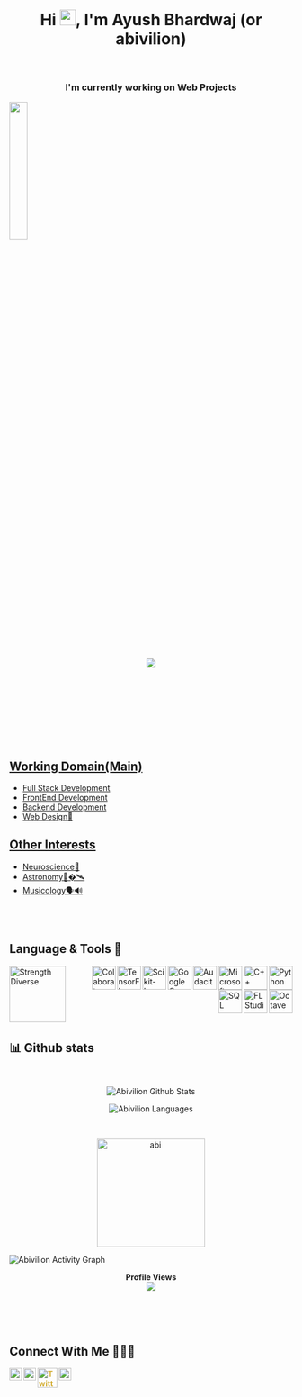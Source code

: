 <h1 align="center">Hi <img src="https://media.giphy.com/media/hvRJCLFzcasrR4ia7z/giphy.gif" width="28">, I'm <b>Ayush Bhardwaj (or abivilion) </b> 
</h1>
<br>

<h3 align="center">I'm currently working on Web Projects</h3>
 
 <img src="https://cdn.dribbble.com/users/2017910/screenshots/5102683/ai_trends_dribbble_shot.gif" height=25%>
 <!-- typing style -->
<p align="center">
<a href="https://github.com/DenverCoder1/readme-typing-svg"><img src="https://readme-typing-svg.herokuapp.com?font=roboto&color=2D3192&center=true&vCenter=true&width=700&height=100&lines=Hi%2C+Hello;I'm+Ayush+Bhardwaj;I'm+Machine+Learning+and+Data+Science+Student"</a>
</p>
    

<br>
<br><br>
    <br><br><br><br>

<!-- <img src="https://cdn.dribbble.com/users/2017910/screenshots/5102683/ai_trends_dribbble_shot.gif" height=25%> -->

## Working Domain(Main)
 - Full Stack Development
 - FrontEnd Development 
 - Backend Development
 - Web Design🎨
	
## Other Interests 
 -  <a href="https://www.medicalnewstoday.com/articles/248680" target="_blank">Neuroscience🧠</a>
 -  <a href="https://apod.nasa.gov/apod/astropix.html" target="_blank">Astronomy🚀�🛰</a>
 -  <a href="https://en.wikipedia.org/wiki/Musicology#:~:text=Musicology%20(from%20Greek,acoustical%2C%20neurological%2C%20computational)" target="_blank">Musicology🗣🔊 </a>
<br>
<br>

## Language & Tools 🦾

<img align="left" alt="Strength Diverse" height ="100" src="https://img.deusm.com/informationweek/2016/06/1326034/data-tools-alengo-iStock_23466387_MEDIUM.jpg" >

<a href="https://www.python.org" target="_blank"><img align="right" alt="Python" height ="42px" src="https://raw.githubusercontent.com/rahul-jha98/github_readme_icons/main/language_and_tools/square/python/python.svg"></a>
<a href="https://www.cplusplus.com/" target="_blank"><img align="right" alt="C++" height ="42px" src="https://upload.wikimedia.org/wikipedia/commons/1/18/ISO_C%2B%2B_Logo.svg"></a>
<a href="https://azure.microsoft.com/en-us/" target="_blank"><img align="right" alt="Microsoft Azure" height ="42px" src="https://pbs.twimg.com/profile_images/1396907108881231875/KtFg3mV6_400x400.jpg"></a>

<a href="https://www.audacityteam.org/" target="_blank"><img align="right" alt="Audacity" height ="42px" src="https://www.audacityteam.org/wp-content/themes/wp_audacity/img/logo.png"></a>

<a href="https://cloud.google.com/compute" target="_blank"><img align="right" alt="Google Compute Engine" height ="42px" src="https://www.logo.wine/a/logo/Google_Compute_Engine/Google_Compute_Engine-Logo.wine.svg"></a>

<a href="https://scikit-learn.org/stable/" target="_blank"><img align="right" alt="Scikit-Learn" height ="42px" src="https://upload.wikimedia.org/wikipedia/commons/thumb/0/05/Scikit_learn_logo_small.svg/1280px-Scikit_learn_logo_small.svg.png"></a>

<a href="https://www.tensorflow.org/" target="_blank"><img align="right" alt="TensorFlow" height ="42px" src="https://upload.wikimedia.org/wikipedia/commons/2/2d/Tensorflow_logo.svg"></a>

<a href="https://research.google.com/colaboratory/" target="_blank"><img align="right" alt="Colaboratory" height ="42px" src="https://static.javatpoint.com/tutorial/google-colab/images/google-colab.png"></a>

<a href="https://www.gnu.org/software/octave/index" target="_blank"><img align="right" alt="Octave" height ="42px" src="https://www.gnu.org/software/octave/img/octave-logo.svg"></a>
<a href="https://www.image-line.com/" target="_blank"><img align="right" alt="FL Studio" height ="42px" src="https://www.image-line.com/wp-content/themes/intracto/build/images/fl-fruit-logo.png"></a>
<a href="https://www.mysql.com/" target="_blank"><img align="right" alt="SQL" height ="42px" src="https://i0.wp.com/learn.onemonth.com/wp-content/uploads/2019/07/image2-1.png?w=600&ssl=1"></a>


<br><br><br>
<br><br><br>
    
<p align="center"> 
    
   
## 📊 Github stats

</p> 
  <br/>
    
<p align="center">     
    <a><img alt="Abivilion Github Stats" src="https://denvercoder1-github-readme-stats.vercel.app/api?username=abivilion&show_icons=true&count_private=true&theme=react&hide_border=true&abivilion_color=003566&title_color=ffd60a&icon_color=F8D866" /></a></p> 
    
<p align="center">     
  <a><img alt="Abivilion Languages" src="https://denvercoder1-github-readme-stats.vercel.app/api/top-langs/?username=abivilion&langs_count=8&layout=compact&theme=react&hide_border=true&bg_color=0F1842&title_color=ffd60a&icon_color=F8D866" /></a></p> 
  <br/>
<!--   <b>Note:</b> Top languages is only a metric of the languages my public code consists of and doesn't reflect experience or skill level. -->
<!-- </details> -->
<p align="center"> 
 
<p align="center">
    <a href="https://github.com/abivilion"><img align="center" src="https://github-readme-streak-stats.herokuapp.com?user=abivilion&theme=vue-dark&hide_border=true&currStreakNum=ffd60a&background=0F1842&border=FBFF02&stroke=FFFFF8&ring=7BFF0F&fire=D6DD0F&sideNums=ffd60a" alt="abi" height="192px"/></a>
	</p> 
<a align="center"><img alt="Abivilion Activity Graph" src="https://activity-graph.herokuapp.com/graph?username=abivilion&bg_color=003566&color=ffd60a&line=aacc00&point=FFFFFF&hide_border=true" /></a> </p> 

    
<p align="center"> 
  <b>Profile Views<br>
  <img src="https://profile-counter.glitch.me/abivilion/count.svg" /><br>
  <br>
</p>   
<br>
<br>



## Connect With Me 🤝👨‍💼
[<img align="left" alt="LinkedIn" width="22px" src="https://image.flaticon.com/icons/png/512/174/174857.png"  style = "color:#d4af37"/>][linkedin]

[<img align="left" alt="Instagram" width="22px" src="https://upload.wikimedia.org/wikipedia/commons/thumb/e/e7/Instagram_logo_2016.svg/768px-Instagram_logo_2016.svg.png" style = "color:#d4af37"/>][instagram]

[<img align="left" alt="Twitter" width="35px" src="https://logos-world.net/wp-content/uploads/2020/04/Twitter-Logo.png" style = "color:#d4af37"/>][twitter]

[<img align="left" alt="Telegram" width="22px" src="https://upload.wikimedia.org/wikipedia/commons/8/83/Telegram_2019_Logo.svg"  style = "color:#d4af37"/>][telegram]


<!--
**abivilion/abivilion** is a ✨ _special_ ✨ repository because its `README.md` (this file) appears on your GitHub profile.

Here are some ideas to get you started:

- 🔭 I’m currently working on ...
- 🌱 I’m currently learning ...
- 👯 I’m looking to collaborate on ...
- 🤔 I’m looking for help with ...
- 💬 Ask me about ...
- 📫 How to reach me: ...
- 😄 Pronouns: ...
- ⚡ Fun fact: ...
-->

[telegram]: https://t.me/abivilion/
[twitter]: https://twitter.com/abivilion
[instagram]: https://www.instagram.com/abivilion/
[linkedin]: https://www.linkedin.com/in/ayushbh/
